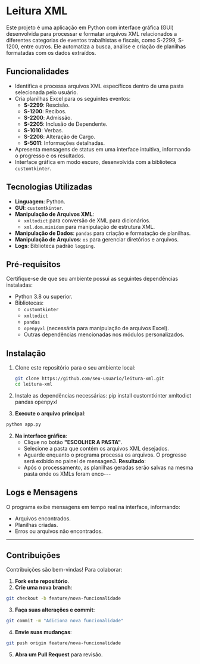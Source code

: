 # Leitura XML

Este projeto é uma aplicação em Python com interface gráfica (GUI) desenvolvida para processar e formatar arquivos XML relacionados a diferentes categorias de eventos trabalhistas e fiscais, como S-2299, S-1200, entre outros. Ele automatiza a busca, análise e criação de planilhas formatadas com os dados extraídos.

## Funcionalidades

- Identifica e processa arquivos XML específicos dentro de uma pasta selecionada pelo usuário.
- Cria planilhas Excel para os seguintes eventos:
  - **S-2299**: Rescisão.
  - **S-1200**: Recibos.
  - **S-2200**: Admissão.
  - **S-2205**: Inclusão de Dependente.
  - **S-1010**: Verbas.
  - **S-2206**: Alteração de Cargo.
  - **S-5011**: Informações detalhadas.
- Apresenta mensagens de status em uma interface intuitiva, informando o progresso e os resultados.
- Interface gráfica em modo escuro, desenvolvida com a biblioteca `customtkinter`.

## Tecnologias Utilizadas

- **Linguagem**: Python.
- **GUI**: `customtkinter`.
- **Manipulação de Arquivos XML**: 
  - `xmltodict` para conversão de XML para dicionários.
  - `xml.dom.minidom` para manipulação de estrutura XML.
- **Manipulação de Dados**: `pandas` para criação e formatação de planilhas.
- **Manipulação de Arquivos**: `os` para gerenciar diretórios e arquivos.
- **Logs**: Biblioteca padrão `logging`.

## Pré-requisitos

Certifique-se de que seu ambiente possui as seguintes dependências instaladas:

- Python 3.8 ou superior.
- Bibliotecas:
  - `customtkinter`
  - `xmltodict`
  - `pandas`
  - `openpyxl` (necessária para manipulação de arquivos Excel).
  - Outras dependências mencionadas nos módulos personalizados.

## Instalação

1. Clone este repositório para o seu ambiente local:
   ```bash
   git clone https://github.com/seu-usuario/leitura-xml.git
   cd leitura-xml


2. Instale as dependências necessárias:
   pip install customtkinter xmltodict pandas openpyxl

1. **Execute o arquivo principal**:
 ```bash
 python app.py
 ```
2. **Na interface gráfica**:
   - Clique no botão **"ESCOLHER A PASTA"**.
   - Selecione a pasta que contém os arquivos XML desejados.
   - Aguarde enquanto o programa processa os arquivos. O progresso será exibido no painel de mensagen3. **Resultado**:
   - Após o processamento, as planilhas geradas serão salvas na mesma pasta onde os XMLs foram enco---
  ## Logs e Mensagens
  O programa exibe mensagens em tempo real na interface, informando:
  - Arquivos encontrados.
  - Planilhas criadas.
  - Erros ou arquivos não encontrados.
  ---
## Contribuições
Contribuições são bem-vindas! Para colaborar:
1. **Fork este repositório**.
2. **Crie uma nova branch**:
 ```bash
 git checkout -b feature/nova-funcionalidade
 ```
3. **Faça suas alterações e commit**:
 ```bash
 git commit -m "Adiciona nova funcionalidade"
 ```
4. **Envie suas mudanças**:
 ```bash
 git push origin feature/nova-funcionalidade
 ```
5. **Abra um Pull Request** para revisão.

   
